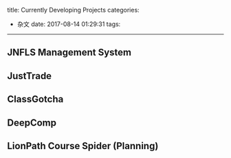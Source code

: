 title: Currently Developing Projects
categories:
  - 杂文
date: 2017-08-14 01:29:31
tags:
---

## JNFLS Management System

## JustTrade

## ClassGotcha

## DeepComp

## LionPath Course Spider (Planning)

